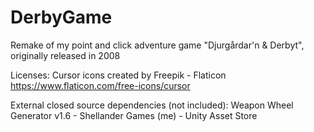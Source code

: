 # DerbyGame

Remake of my point and click adventure game "Djurgårdar'n & Derbyt", originally released in 2008

Licenses:
Cursor icons created by Freepik - Flaticon
https://www.flaticon.com/free-icons/cursor

External closed source dependencies (not included):
Weapon Wheel Generator v1.6 - Shellander Games (me) - Unity Asset Store
